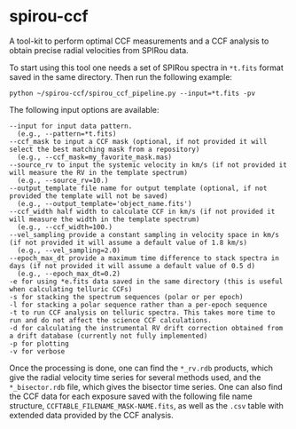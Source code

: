 # spirou-ccf
A tool-kit to perform optimal CCF measurements and a CCF analysis to obtain precise radial velocities from SPIRou data. 

To start using this tool one needs a set of SPIRou spectra in `*t.fits` format saved in the same directory.  Then run the following example:

```
python ~/spirou-ccf/spirou_ccf_pipeline.py --input=*t.fits -pv
```

The following input options are available:
```
--input for input data pattern. 
  (e.g., --pattern=*t.fits)
--ccf_mask to input a CCF mask (optional, if not provided it will select the best matching mask from a repository)
  (e.g., --ccf_mask=my_favorite_mask.mas)
--source_rv to input the systemic velocity in km/s (if not provided it will measure the RV in the template spectrum)
  (e.g., --source_rv=10.)
--output_template file name for output template (optional, if not provided the template will not be saved)
  (e.g., --output_template='object_name.fits')
--ccf_width half width to calculate CCF in km/s (if not provided it will measure the width in the template spectrum)
  (e.g., --ccf_width=100.)
--vel_sampling provide a constant sampling in velocity space in km/s (if not provided it will assume a default value of 1.8 km/s)
  (e.g., --vel_sampling=2.0)
--epoch_max_dt provide a maximum time difference to stack spectra in days (if not provided it will assume a default value of 0.5 d)
  (e.g., --epoch_max_dt=0.2)
-e for using *e.fits data saved in the same directory (this is useful when calculating telluric CCFs)
-s for stacking the spectrum sequences (polar or per epoch)
-l for stacking a polar sequence rather than a per-epoch sequence
-t to run CCF analysis on telluric spectra. This takes more time to run and do not affect the science CCF calculations.
-d for calculating the instrumental RV drift correction obtained from a drift database (currently not fully implemented)
-p for plotting
-v for verbose
```

Once the processing is done, one can find the `*_rv.rdb` products, which give the radial velocity time series for several methods used, and the `*_bisector.rdb` file, which gives the bisector time series. One can also find the CCF data for each exposure saved with the following file name structure, `CCFTABLE_FILENAME_MASK-NAME.fits`, as well as the `.csv` table with extended data provided by the CCF analysis. 
